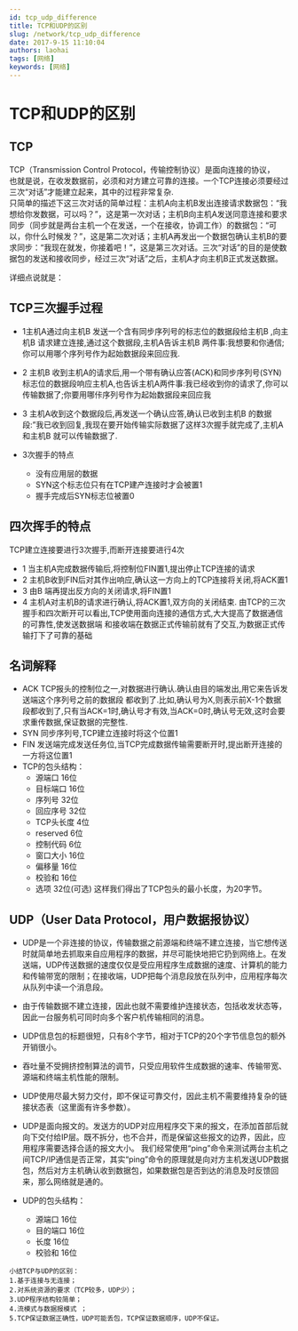 ```yaml
---
id: tcp_udp_difference
title: TCP和UDP的区别
slug: /network/tcp_udp_difference
date: 2017-9-15 11:10:04
authors: laohai
tags: [网络]
keywords: [网络]
---
```

# TCP和UDP的区别

## TCP
TCP（Transmission Control Protocol，传输控制协议）是面向连接的协议，<br/>
也就是说，在收发数据前，必须和对方建立可靠的连接。一个TCP连接必须要经过三次“对话”才能建立起来，其中的过程非常复杂.<br/>
只简单的描述下这三次对话的简单过程：主机A向主机B发出连接请求数据包：“我想给你发数据，可以吗？”，这是第一次对话；主机B向主机A发送同意连接和要求同步（同步就是两台主机一个在发送，一个在接收，协调工作）的数据包：“可以，你什么时候发？”，这是第二次对话；主机A再发出一个数据包确认主机B的要求同步：“我现在就发，你接着吧！”，这是第三次对话。三次“对话”的目的是使数据包的发送和接收同步，经过三次“对话”之后，主机A才向主机B正式发送数据。<br/>

详细点说就是：

## TCP三次握手过程

- 1主机A通过向主机B 发送一个含有同步序列号的标志位的数据段给主机B ,向主机B 请求建立连接,通过这个数据段,主机A告诉主机B 两件事:我想要和你通信;你可以用哪个序列号作为起始数据段来回应我.
- 2 主机B 收到主机A的请求后,用一个带有确认应答(ACK)和同步序列号(SYN)标志位的数据段响应主机A,也告诉主机A两件事:我已经收到你的请求了,你可以传输数据了;你要用哪佧序列号作为起始数据段来回应我
- 3 主机A收到这个数据段后,再发送一个确认应答,确认已收到主机B 的数据段:”我已收到回复,我现在要开始传输实际数据了这样3次握手就完成了,主机A和主机B 就可以传输数据了.

- 3次握手的特点
  - 没有应用层的数据
  - SYN这个标志位只有在TCP建产连接时才会被置1
  - 握手完成后SYN标志位被置0

## 四次挥手的特点

TCP建立连接要进行3次握手,而断开连接要进行4次
- 1 当主机A完成数据传输后,将控制位FIN置1,提出停止TCP连接的请求
- 2 主机B收到FIN后对其作出响应,确认这一方向上的TCP连接将关闭,将ACK置1
- 3 由B 端再提出反方向的关闭请求,将FIN置1
- 4 主机A对主机B的请求进行确认,将ACK置1,双方向的关闭结束.
由TCP的三次握手和四次断开可以看出,TCP使用面向连接的通信方式,大大提高了数据通信的可靠性,使发送数据端
和接收端在数据正式传输前就有了交互,为数据正式传输打下了可靠的基础

## 名词解释
- ACK 
TCP报头的控制位之一,对数据进行确认.确认由目的端发出,用它来告诉发送端这个序列号之前的数据段
都收到了.比如,确认号为X,则表示前X-1个数据段都收到了,只有当ACK=1时,确认号才有效,当ACK=0时,确认号无效,这时会要求重传数据,保证数据的完整性.
- SYN 
同步序列号,TCP建立连接时将这个位置1
- FIN 
发送端完成发送任务位,当TCP完成数据传输需要断开时,提出断开连接的一方将这位置1
- TCP的包头结构：
  - 源端口 16位
  - 目标端口 16位
  - 序列号 32位
  - 回应序号 32位
  - TCP头长度 4位
  - reserved 6位
  - 控制代码 6位
  - 窗口大小 16位
  - 偏移量 16位
  - 校验和 16位
  - 选项 32位(可选)
这样我们得出了TCP包头的最小长度，为20字节。

## UDP（User Data Protocol，用户数据报协议）
- UDP是一个非连接的协议，传输数据之前源端和终端不建立连接，当它想传送时就简单地去抓取来自应用程序的数据，并尽可能快地把它扔到网络上。在发送端，UDP传送数据的速度仅仅是受应用程序生成数据的速度、计算机的能力和传输带宽的限制；在接收端，UDP把每个消息段放在队列中，应用程序每次从队列中读一个消息段。
-  由于传输数据不建立连接，因此也就不需要维护连接状态，包括收发状态等，因此一台服务机可同时向多个客户机传输相同的消息。
-  UDP信息包的标题很短，只有8个字节，相对于TCP的20个字节信息包的额外开销很小。
-  吞吐量不受拥挤控制算法的调节，只受应用软件生成数据的速率、传输带宽、源端和终端主机性能的限制。
- UDP使用尽最大努力交付，即不保证可靠交付，因此主机不需要维持复杂的链接状态表（这里面有许多参数）。
- UDP是面向报文的。发送方的UDP对应用程序交下来的报文，在添加首部后就向下交付给IP层。既不拆分，也不合并，而是保留这些报文的边界，因此，应用程序需要选择合适的报文大小。
我们经常使用“ping”命令来测试两台主机之间TCP/IP通信是否正常，其实“ping”命令的原理就是向对方主机发送UDP数据包，然后对方主机确认收到数据包，如果数据包是否到达的消息及时反馈回来，那么网络就是通的。

- UDP的包头结构：
  - 源端口 16位
  - 目的端口 16位
  - 长度 16位
  - 校验和 16位

~~~shell
小结TCP与UDP的区别：
1.基于连接与无连接；
2.对系统资源的要求（TCP较多，UDP少）；
3.UDP程序结构较简单；
4.流模式与数据报模式 ；
5.TCP保证数据正确性，UDP可能丢包，TCP保证数据顺序，UDP不保证。
~~~

